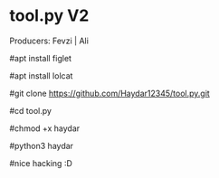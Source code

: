 # tool.py V2

Producers: Fevzi | Ali

#apt install figlet

#apt install lolcat

#git clone https://github.com/Haydar12345/tool.py.git

#cd tool.py

#chmod +x haydar

#python3 haydar

#nice hacking :D
